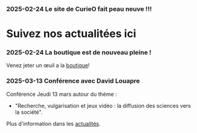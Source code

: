 
### 2025-02-24 Le site de CurieO fait peau neuve !!!
# Suivez nos actualitées ici

### 2025-02-24 La boutique est de nouveau pleine !
Venez jeter un œuil a la [boutique](/store)!

### 2025-03-13 Conférence avec David Louapre
Conférence Jeudi 13 mars autour du thème :
- "Recherche, vulgarisation et jeux vidéo : la diffusion des sciences vers la société".

Plus d'information dans les [actualités](news).
